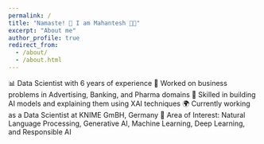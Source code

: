 ```yaml
---
permalink: /
title: "Namaste! 🙏 I am Mahantesh 👋😊"
excerpt: "About me"
author_profile: true
redirect_from: 
  - /about/
  - /about.html
---
```


📊 Data Scientist with 6 years of experience
💼 Worked on business problems in Advertising, Banking, and Pharma domains
🤖 Skilled in building AI models and explaining them using XAI techniques
🌍 Currently working as a Data Scientist at KNIME GmBH, Germany
🧠 Area of Interest: Natural Language Processing, Generative AI, Machine Learning, Deep Learning, and Responsible AI

